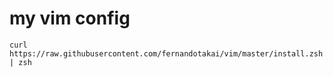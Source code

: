 my vim config
===

`curl https://raw.githubusercontent.com/fernandotakai/vim/master/install.zsh | zsh`
